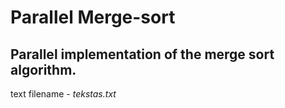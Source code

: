 # Parallel Merge-sort

## Parallel implementation of the merge sort algorithm.

text filename - _tekstas.txt_
